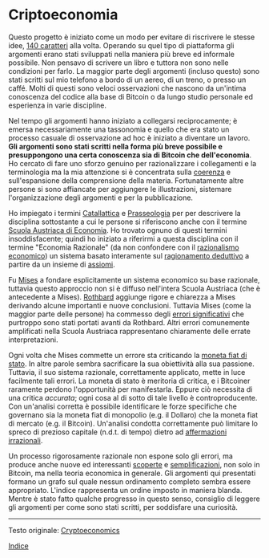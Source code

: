 # Criptoeconomia



Questo progetto è iniziato come un modo per evitare di riscrivere le stesse idee, [140 caratteri](https://it.wikipedia.org/wiki/Twitter) alla volta. Operando su quel tipo di piattaforma gli argomenti erano stati sviluppati nella maniera più breve ed informale possibile. Non pensavo di scrivere un libro  e tuttora non sono nelle condizioni per farlo. La maggior parte degli argomenti (incluso questo) sono stati scritti sul mio telefono a bordo di un aereo, di un treno, o presso un caffé. Molti di questi sono veloci osservazioni che nascono da un'intima conoscenza del codice alla base di Bitcoin o da lungo studio personale ed esperienza in varie discipline.

Nel tempo gli argomenti hanno iniziato a collegarsi reciprocamente; è emersa necessariamente una tassonomia e quello che era stato un processo casuale di osservazione ad hoc è iniziato a diventare un lavoro. **Gli argomenti sono stati scritti nella forma più breve possibile e presuppongono una certa conoscenza sia di Bitcoin che dell'economia**. Ho cercato di fare uno sforzo genuino per razionalizzare i collegamenti e la terminologia ma la mia attenzione si è concentrata sulla [coerenza](https://it.wikipedia.org/wiki/Coerenza_(logica_matematica)) e sull'espansione della comprensione della materia. Fortunatamente altre persone si sono affiancate per aggiungere le illustrazioni, sistemare l'organizzazione degli argomenti e per la pubblicazione.

Ho impiegato i termini [Catallattica](https://en.wikipedia.org/wiki/Catallactics) e [Prasseologia](https://it.wikipedia.org/wiki/Prasseologia) per per descrivere la disciplina sottostante a cui le persone si riferiscono anche con il termine [Scuola Austriaca di Economia](https://it.wikipedia.org/wiki/Scuola_austriaca). Ho trovato ognuno di questi termini insoddisfacente; quindi ho iniziato a riferirmi a questa disciplina con il termine "Economia Razionale" (da non confondere con il [razionalismo economico](https://it.wikipedia.org/wiki/Max_Weber)) un sistema basato interamente sul [ragionamento deduttivo](https://it.wikipedia.org/wiki/Deduzione) a partire da un insieme di [assiomi](https://it.wikipedia.org/wiki/Assioma_(matematica)).

Fu [Mises](https://it.wikipedia.org/wiki/Ludwig_von_Mises) a fondare esplicitamente un sistema economico su base razionale, tuttavia questo approccio non si è diffuso nell'intera Scuola Austriaca (che è antecedente a Mises). [Rothbard](https://it.wikipedia.org/wiki/Murray_Rothbard) aggiunge rigore e chiarezza a Mises derivando alcune importanti e nuove conclusioni. Tuttavia Mises (come la maggior parte delle persone) ha commesso degli [errori significativi](ch013-inflation-principle.md) che purtroppo sono stati portati avanti da Rothbard. Altri errori comunemente amplificati nella Scuola Austriaca rappresentano chiaramente delle errate interpretazioni.

Ogni volta che Mises commette un errore sta criticando la [moneta fiat di stato](ch005-money-taxonomy.md). In altre parole sembra sacrificare la sua obiettività alla sua passione. Tuttavia, il suo sistema razionale, correttamente applicato, mette in luce facilmente tali errori. La moneta di stato è meritoria di critica, e i Bitcoiner raramente perdono l'opportunità per manifestarla. Eppure ciò necessita di una critica _accurata_; ogni cosa al di sotto di tale livello è controproducente. Con un'analisi corretta è possibile identificare le forze specifiche che governano sia la moneta fiat di monopolio (e.g. il Dollaro) che la moneta fiat di mercato (e.g. il Bitcoin). Un'analisi condotta correttamente può limitare lo spreco di prezioso capitale (n.d.t. di tempo) dietro ad [affermazioni irrazionali](ch078-risk-free-return-fallacy.md). 

Un processo rigorosamente razionale non espone solo  gli errori, ma produce anche nuove ed interessanti [scoperte](ch028-censorship-resistance-property.md) e [semplificazioni](ch011-depreciation-principle.md), non solo in Bitcoin, ma nella teoria economica in generale.
Gli argomenti qui presentati formano un grafo sul quale nessun ordinamento completo sembra essere appropriato. L'indice rappresenta un ordine imposto in maniera blanda. Mentre è stato fatto qualche progresso in questo senso, consiglio di leggere gli argomenti per come sono stati scritti, per soddisfare una curiosità.

---

Testo originale: [Cryptoeconomics](https://github.com/libbitcoin/libbitcoin-system/wiki/Cryptoeconomics)

[Indice](/README.md)		



